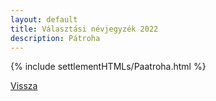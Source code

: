 ```yaml
---
layout: default
title: Választási névjegyzék 2022
description: Pátroha
---
```


{% include settlementHTMLs/Paatroha.html %}

[Vissza](./)